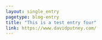 ```yaml
---
layout: single_entry
pagetype: blog-entry
title: "This is a test entry four"
link: https://www.davidputney.com/
---  
```

